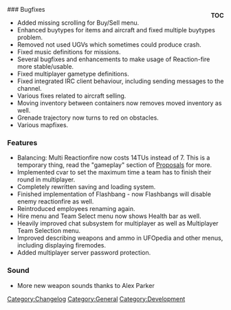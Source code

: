 <div style="float:right;">

__TOC__

</div>
### Bugfixes

- Added missing scrolling for Buy/Sell menu.
- Enhanced buytypes for items and aircraft and fixed multiple buytypes
  problem.
- Removed not used UGVs which sometimes could produce crash.
- Fixed music definitions for missions.
- Several bugfixes and enhancements to make usage of Reaction-fire more
  stable/usable.
- Fixed multiplayer gametype definitions.
- Fixed integrated IRC client behaviour, including sending messages to
  the channel.
- Various fixes related to aircraft selling.
- Moving inventory between containers now removes moved inventory as
  well.
- Grenade trajectory now turns to red on obstacles.
- Various mapfixes.

### Features

- Balancing: Multi Reactionfire now costs 14TUs instead of 7. This is a
  temporary thing, read the "gameplay" section of
  [Proposals](Proposals "wikilink") for more.
- Implemented cvar to set the maximum time a team has to finish their
  round in multiplayer.
- Completely rewritten saving and loading system.
- Finished implementation of Flashbang - now Flashbangs will disable
  enemy reactionfire as well.
- Reintroduced employees renaming again.
- Hire menu and Team Select menu now shows Health bar as well.
- Heavily improved chat subsystem for multiplayer as well as Multiplayer
  Team Selection menu.
- Improved describing weapons and ammo in UFOpedia and other menus,
  including displaying firemodes.
- Added multiplayer server password protection.

### Sound

- More new weapon sounds thanks to Alex Parker

[Category:Changelog](Category:Changelog "wikilink")
[Category:General](Category:General "wikilink")
[Category:Development](Category:Development "wikilink")